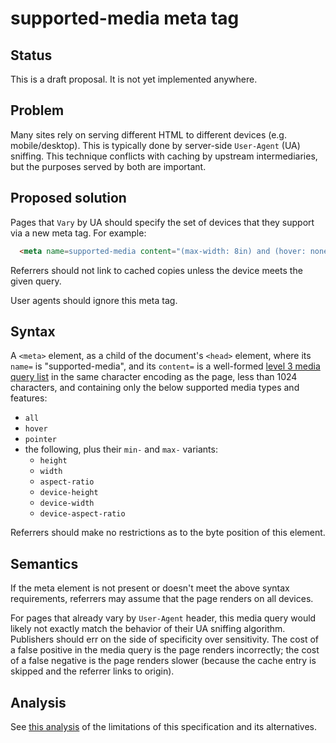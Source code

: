 # supported-media meta tag

## Status

This is a draft proposal. It is not yet implemented anywhere.

## Problem

Many sites rely on serving different HTML to different devices (e.g.
mobile/desktop). This is typically done by server-side `User-Agent` (UA)
sniffing.  This technique conflicts with caching by upstream intermediaries,
but the purposes served by both are important.

## Proposed solution

Pages that `Vary` by UA should specify the set of devices that they support via
a new meta tag. For example:

```html
  <meta name=supported-media content="(max-width: 8in) and (hover: none)">
```

Referrers should not link to cached copies unless the device meets the given
query.

User agents should ignore this meta tag.

## Syntax

A `<meta>` element, as a child of the document's `<head>` element, where its
`name=` is "supported-media", and its `content=` is a well-formed [level 3
media query list](https://www.w3.org/TR/2012/REC-css3-mediaqueries-20120619/)
in the same character encoding as the page, less than 1024 characters, and
containing only the below supported media types and features:

 - `all`
 - `hover`
 - `pointer`
 - the following, plus their `min-` and `max-` variants:
   - `height`
   - `width`
   - `aspect-ratio`
   - `device-height`
   - `device-width`
   - `device-aspect-ratio`

Referrers should make no restrictions as to the byte position of this element.

## Semantics

If the meta element is not present or doesn't meet the above syntax
requirements, referrers may assume that the page renders on all devices.

For pages that already vary by `User-Agent` header, this media query would
likely not exactly match the behavior of their UA sniffing algorithm.
Publishers should err on the side of specificity over sensitivity.  The cost of
a false positive in the media query is the page renders incorrectly; the cost
of a false negative is the page renders slower (because the cache entry is
skipped and the referrer links to origin).

## Analysis

See [this analysis](supported_media_analysis.md) of the limitations of this
specification and its alternatives.
